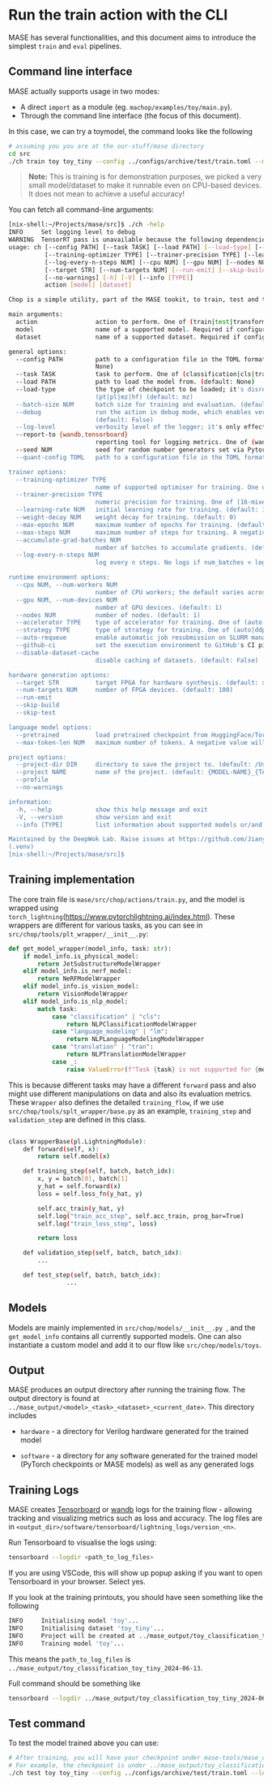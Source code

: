 # Run the train action with the CLI

MASE has several functionalities, and this document aims to introduce the simplest `train` and `eval` pipelines.

## Command line interface

MASE actually supports usage in two modes:
* A direct `import` as a module (eg. `machop/examples/toy/main.py`).
* Through the command line interface (the focus of this document).

In this case, we can try a toymodel, the command looks like the following

```bash
# assuming you you are at the our-stuff/mase directory
cd src 
./ch train toy toy_tiny --config ../configs/archive/test/train.toml --max-epochs 3
```

> **Note:** This is training is for demonstration purposes, we picked a very small model/dataset to make it runnable even on CPU-based devices. It does not mean to achieve a useful accuracy!

You can fetch all command-line arguments:

```bash
[nix-shell:~/Projects/mase/src]$ ./ch -help
INFO     Set logging level to debug
WARNING  TensorRT pass is unavailable because the following dependencies are not installed: pytorch_quantization, tensorrt, pycuda, cuda.
usage: ch [--config PATH] [--task TASK] [--load PATH] [--load-type] [--batch-size NUM] [--debug] [--log-level] [--report-to {wandb,tensorboard}] [--seed NUM] [--quant-config TOML]
          [--training-optimizer TYPE] [--trainer-precision TYPE] [--learning-rate NUM] [--weight-decay NUM] [--max-epochs NUM] [--max-steps NUM] [--accumulate-grad-batches NUM]
          [--log-every-n-steps NUM] [--cpu NUM] [--gpu NUM] [--nodes NUM] [--accelerator TYPE] [--strategy TYPE] [--auto-requeue] [--github-ci] [--disable-dataset-cache]
          [--target STR] [--num-targets NUM] [--run-emit] [--skip-build] [--skip-test] [--pretrained] [--max-token-len NUM] [--project-dir DIR] [--project NAME] [--profile]
          [--no-warnings] [-h] [-V] [--info [TYPE]]
          action [model] [dataset]

Chop is a simple utility, part of the MASE tookit, to train, test and transform (i.e. prune or quantise) a supported model.

main arguments:
  action                action to perform. One of (train|test|transform|search|emit|simulate)
  model                 name of a supported model. Required if configuration NOT provided.
  dataset               name of a supported dataset. Required if configuration NOT provided.

general options:
  --config PATH         path to a configuration file in the TOML format. Manual CLI overrides for arguments have a higher precedence. Required if the action is transform. (default:
                        None)
  --task TASK           task to perform. One of (classification|cls|translation|tran|language_modeling|lm) (default: classification)
  --load PATH           path to load the model from. (default: None)
  --load-type           the type of checkpoint to be loaded; it's disregarded if --load is NOT specified. It is designed to and must be used in tandem with --load. One of
                        (pt|pl|mz|hf) (default: mz)
  --batch-size NUM      batch size for training and evaluation. (default: 128)
  --debug               run the action in debug mode, which enables verbose logging, custom exception hook that uses ipdb, and sets the PL trainer to run in "fast_dev_run" mode.
                        (default: False)
  --log-level           verbosity level of the logger; it's only effective when --debug flag is NOT passed in. One of (debug|info|warning|error|critical) (default: info)
  --report-to {wandb,tensorboard}
                        reporting tool for logging metrics. One of (wandb|tensorboard) (default: tensorboard)
  --seed NUM            seed for random number generators set via Pytorch Lightning's seed_everything function. (default: 0)
  --quant-config TOML   path to a configuration file in the TOML format. Manual CLI overrides for arguments have a higher precedence. (default: None)

trainer options:
  --training-optimizer TYPE
                        name of supported optimiser for training. One of (adam|sgd|adamw) (default: adam)
  --trainer-precision TYPE
                        numeric precision for training. One of (16-mixed|32|64|bf16) (default: 16-mixed)
  --learning-rate NUM   initial learning rate for training. (default: 1e-05)
  --weight-decay NUM    weight decay for training. (default: 0)
  --max-epochs NUM      maximum number of epochs for training. (default: 20)
  --max-steps NUM       maximum number of steps for training. A negative value disables this option. (default: -1)
  --accumulate-grad-batches NUM
                        number of batches to accumulate gradients. (default: 1)
  --log-every-n-steps NUM
                        log every n steps. No logs if num_batches < log_every_n_steps. (default: 50))

runtime environment options:
  --cpu NUM, --num-workers NUM
                        number of CPU workers; the default varies across systems and is set to os.cpu_count(). (default: 12)
  --gpu NUM, --num-devices NUM
                        number of GPU devices. (default: 1)
  --nodes NUM           number of nodes. (default: 1)
  --accelerator TYPE    type of accelerator for training. One of (auto|cpu|gpu|mps) (default: auto)
  --strategy TYPE       type of strategy for training. One of (auto|ddp|ddp_find_unused_parameters_true) (default: auto)
  --auto-requeue        enable automatic job resubmission on SLURM managed cluster. (default: False)
  --github-ci           set the execution environment to GitHub's CI pipeline; it's used in the MASE verilog emitter transform pass to skip simulations. (default: False)
  --disable-dataset-cache
                        disable caching of datasets. (default: False)

hardware generation options:
  --target STR          target FPGA for hardware synthesis. (default: xcu250-figd2104-2L-e)
  --num-targets NUM     number of FPGA devices. (default: 100)
  --run-emit
  --skip-build
  --skip-test

language model options:
  --pretrained          load pretrained checkpoint from HuggingFace/Torchvision when initialising models. (default: False)
  --max-token-len NUM   maximum number of tokens. A negative value will use tokenizer.model_max_length. (default: 512)

project options:
  --project-dir DIR     directory to save the project to. (default: /Users/yz10513/Projects/mase/mase_output)
  --project NAME        name of the project. (default: {MODEL-NAME}_{TASK-TYPE}_{DATASET-NAME}_{TIMESTAMP})
  --profile
  --no-warnings

information:
  -h, --help            show this help message and exit
  -V, --version         show version and exit
  --info [TYPE]         list information about supported models or/and datasets and exit. One of (all|model|dataset) (default: all)

Maintained by the DeepWok Lab. Raise issues at https://github.com/JianyiCheng/mase-tools/issues
(.venv)
[nix-shell:~/Projects/mase/src]$
```

## Training implementation

The core train file is `mase/src/chop/actions/train.py`, and the model is wrapped using `torch_lightning`(<https://www.pytorchlightning.ai/index.html>). These wrappers are different for various tasks, as you can see in `src/chop/tools/plt_wrapper/__init__.py`:

```python
def get_model_wrapper(model_info, task: str):
    if model_info.is_physical_model:
        return JetSubstructureModelWrapper
    elif model_info.is_nerf_model:
        return NeRFModelWrapper
    elif model_info.is_vision_model:
        return VisionModelWrapper
    elif model_info.is_nlp_model:
        match task:
            case "classification" | "cls":
                return NLPClassificationModelWrapper
            case "language_modeling" | "lm":
                return NLPLanguageModelingModelWrapper
            case "translation" | "tran":
                return NLPTranslationModelWrapper
            case _:
                raise ValueError(f"Task {task} is not supported for {model_info.name}")
```

This is because different tasks may have a different `forward` pass and also might use different manipulations on data and also its evaluation metrics.
These `Wrapper` also defines the detailed `training_flow`, if we use `src/chop/tools/splt_wrapper/base.py` as an example, `training_step` and `validation_step` are defined in this class.

```bash

class WrapperBase(pl.LightningModule):
    def forward(self, x):
        return self.model(x)

    def training_step(self, batch, batch_idx):
        x, y = batch[0], batch[1]
        y_hat = self.forward(x)
        loss = self.loss_fn(y_hat, y)

        self.acc_train(y_hat, y)
        self.log("train_acc_step", self.acc_train, prog_bar=True)
        self.log("train_loss_step", loss)

        return loss

    def validation_step(self, batch, batch_idx):
        ...

    def test_step(self, batch, batch_idx):
				...
```

## Models

Models are mainly implemented in `src/chop/models/__init__.py
`, and the `get_model_info` contains all currently supported models.
One can also instantiate a custom model and add it to our flow like `src/chop/models/toys`.

## Output

MASE produces an output directory after running the training flow. The output directory is found at `../mase_output/<model>_<task>_<dataset>_<current_date>`.
This directory includes

* `hardware` - a directory for Verilog hardware generated for the trained model

* `software` - a directory for any software generated for the trained model (PyTorch checkpoints or MASE models) as well as any generated logs

## Training Logs

MASE creates [Tensorboard](https://pytorch.org/tutorials/recipes/recipes/tensorboard_with_pytorch.html) or [wandb](https://wandb.ai/site) logs for the training flow - allowing tracking and visualizing metrics such as loss and accuracy. The log files are in `<output_dir>/software/tensorboard/lightning_logs/version_<n>`. 

Run Tensorboard to visualise the logs using:

```bash
tensorboard --logdir <path_to_log_files>
```

If you are using VSCode, this will show up popup asking if you want to open Tensorboard in your browser. Select yes.

If you look at the training printouts, you should have seen something like the following

```bash
INFO     Initialising model 'toy'...
INFO     Initialising dataset 'toy_tiny'...
INFO     Project will be created at ../mase_output/toy_classification_toy_tiny_2024-06-13
INFO     Training model 'toy'...
```

This means the `path_to_log_files` is `../mase_output/toy_classification_toy_tiny_2024-06-13`.

Full command should be something like

```bash
tensorboard --logdir ../mase_output/toy_classification_toy_tiny_2024-06-13/software/tensorboard/lightning_logs/version_2
```

## Test command

To test the model trained above you can use:

```bash
# After training, you will have your checkpoint under mase-tools/mase_output
# For example, the checkpoint is under ../mase_output/toy_classification_toy-tiny_2023-07-03/software/training_ckpts/best.ckpt 
./ch test toy toy_tiny --config ../configs/archive/test/train.toml --load ../mase_output/toy_classification_toy_tiny_2024-06-13/software/training_ckpts/best.ckpt```
